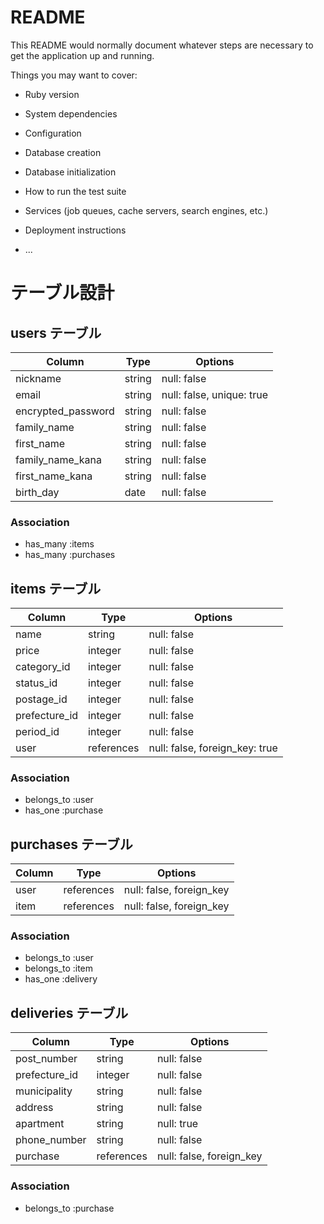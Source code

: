 # README

This README would normally document whatever steps are necessary to get the
application up and running.

Things you may want to cover:

* Ruby version

* System dependencies

* Configuration

* Database creation

* Database initialization

* How to run the test suite

* Services (job queues, cache servers, search engines, etc.)

* Deployment instructions

* ...



# テーブル設計

## users テーブル

| Column             | Type   | Options                   |
| ------------------ | ------ | ------------------------- |
| nickname           | string | null: false               |
| email              | string | null: false, unique: true |
| encrypted_password | string | null: false               |
| family_name        | string | null: false               |
| first_name         | string | null: false               |
| family_name_kana   | string | null: false               |
| first_name_kana    | string | null: false               |
| birth_day          | date   | null: false               |

### Association

- has_many :items
- has_many :purchases

## items テーブル

| Column         | Type       | Options                        |
| -------------- | ---------- | ------------------------------ |
| name           | string     | null: false                    |
| price          | integer    | null: false                    |
| category_id    | integer    | null: false                    |
| status_id      | integer    | null: false                    |
| postage_id     | integer    | null: false                    |
| prefecture_id  | integer    | null: false                    |
| period_id      | integer    | null: false                    |
| user           | references | null: false, foreign_key: true |

### Association

- belongs_to :user
- has_one    :purchase

## purchases テーブル

| Column | Type       | Options                  |
| ------ | ---------- | ------------------------ |
| user   | references | null: false, foreign_key |
| item   | references | null: false, foreign_key |

### Association

- belongs_to :user
- belongs_to :item
- has_one    :delivery

## deliveries テーブル

| Column         | Type       | Options                  |
| -------------- | ---------- | ------------------------ |
| post_number    | string     | null: false              |
| prefecture_id  | integer    | null: false              |
| municipality   | string     | null: false              |
| address        | string     | null: false              |
| apartment      | string     | null: true               |
| phone_number   | string     | null: false              |
| purchase       | references | null: false, foreign_key |

### Association

- belongs_to :purchase
